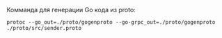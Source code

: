 Комманда для генерации Go кода из proto:
```
protoc --go_out=./proto/gogenproto --go-grpc_out=./proto/gogenproto ./proto/src/sender.proto 
```
